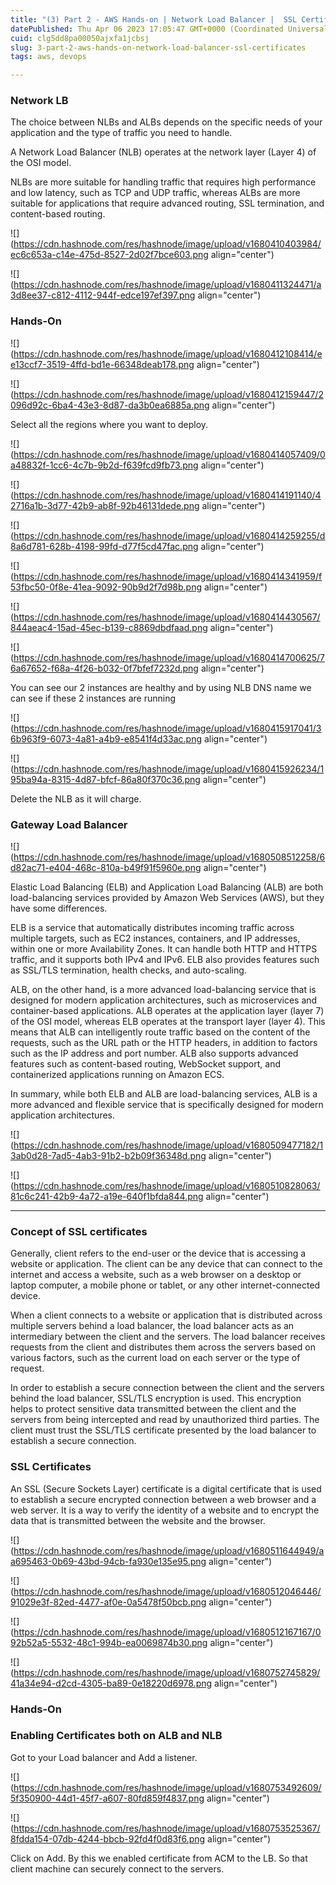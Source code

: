 ```yaml
---
title: "(3) Part 2 - AWS Hands-on | Network Load Balancer |  SSL Certificates"
datePublished: Thu Apr 06 2023 17:05:47 GMT+0000 (Coordinated Universal Time)
cuid: clg5dd8pa00050ajxfa1jcbsj
slug: 3-part-2-aws-hands-on-network-load-balancer-ssl-certificates
tags: aws, devops

---
```


### Network LB

The choice between NLBs and ALBs depends on the specific needs of your application and the type of traffic you need to handle.

A Network Load Balancer (NLB) operates at the network layer (Layer 4) of the OSI model.

NLBs are more suitable for handling traffic that requires high performance and low latency, such as TCP and UDP traffic, whereas ALBs are more suitable for applications that require advanced routing, SSL termination, and content-based routing.

![](https://cdn.hashnode.com/res/hashnode/image/upload/v1680410403984/ec6c653a-c14e-475d-8527-2d02f7bce603.png align="center")

![](https://cdn.hashnode.com/res/hashnode/image/upload/v1680411324471/a3d8ee37-c812-4112-944f-edce197ef397.png align="center")

### Hands-On

![](https://cdn.hashnode.com/res/hashnode/image/upload/v1680412108414/ee13ccf7-3519-4ffd-bd1e-66348deab178.png align="center")

![](https://cdn.hashnode.com/res/hashnode/image/upload/v1680412159447/2096d92c-6ba4-43e3-8d87-da3b0ea6885a.png align="center")

Select all the regions where you want to deploy.

![](https://cdn.hashnode.com/res/hashnode/image/upload/v1680414057409/0a48832f-1cc6-4c7b-9b2d-f639fcd9fb73.png align="center")

![](https://cdn.hashnode.com/res/hashnode/image/upload/v1680414191140/42716a1b-3d77-42b9-ab8f-92b46131dede.png align="center")

![](https://cdn.hashnode.com/res/hashnode/image/upload/v1680414259255/d8a6d781-628b-4198-99fd-d77f5cd47fac.png align="center")

![](https://cdn.hashnode.com/res/hashnode/image/upload/v1680414341959/f53fbc50-0f8e-41ea-9092-90b9d2f7d98b.png align="center")

![](https://cdn.hashnode.com/res/hashnode/image/upload/v1680414430567/844aeac4-15ad-45ec-b139-c8869dbdfaad.png align="center")

![](https://cdn.hashnode.com/res/hashnode/image/upload/v1680414700625/76a67652-f68a-4f26-b032-0f7bfef7232d.png align="center")

You can see our 2 instances are healthy and by using NLB DNS name we can see if these 2 instances are running

![](https://cdn.hashnode.com/res/hashnode/image/upload/v1680415917041/36b963f9-6073-4a81-a4b9-e8541f4d33ac.png align="center")

![](https://cdn.hashnode.com/res/hashnode/image/upload/v1680415926234/195ba94a-8315-4d87-bfcf-86a80f370c36.png align="center")

Delete the NLB as it will charge.

### Gateway Load Balancer

![](https://cdn.hashnode.com/res/hashnode/image/upload/v1680508512258/6d82ac71-e404-468c-810a-b49f91f5960e.png align="center")

Elastic Load Balancing (ELB) and Application Load Balancing (ALB) are both load-balancing services provided by Amazon Web Services (AWS), but they have some differences.

ELB is a service that automatically distributes incoming traffic across multiple targets, such as EC2 instances, containers, and IP addresses, within one or more Availability Zones. It can handle both HTTP and HTTPS traffic, and it supports both IPv4 and IPv6. ELB also provides features such as SSL/TLS termination, health checks, and auto-scaling.

ALB, on the other hand, is a more advanced load-balancing service that is designed for modern application architectures, such as microservices and container-based applications. ALB operates at the application layer (layer 7) of the OSI model, whereas ELB operates at the transport layer (layer 4). This means that ALB can intelligently route traffic based on the content of the requests, such as the URL path or the HTTP headers, in addition to factors such as the IP address and port number. ALB also supports advanced features such as content-based routing, WebSocket support, and containerized applications running on Amazon ECS.

In summary, while both ELB and ALB are load-balancing services, ALB is a more advanced and flexible service that is specifically designed for modern application architectures.

![](https://cdn.hashnode.com/res/hashnode/image/upload/v1680509477182/13ab0d28-7ad5-4ab3-91b2-b2b09f36348d.png align="center")

![](https://cdn.hashnode.com/res/hashnode/image/upload/v1680510828063/81c6c241-42b9-4a72-a19e-640f1bfda844.png align="center")

---

### Concept of SSL certificates

Generally, client refers to the end-user or the device that is accessing a website or application. The client can be any device that can connect to the internet and access a website, such as a web browser on a desktop or laptop computer, a mobile phone or tablet, or any other internet-connected device.

When a client connects to a website or application that is distributed across multiple servers behind a load balancer, the load balancer acts as an intermediary between the client and the servers. The load balancer receives requests from the client and distributes them across the servers based on various factors, such as the current load on each server or the type of request.

In order to establish a secure connection between the client and the servers behind the load balancer, SSL/TLS encryption is used. This encryption helps to protect sensitive data transmitted between the client and the servers from being intercepted and read by unauthorized third parties. The client must trust the SSL/TLS certificate presented by the load balancer to establish a secure connection.

### SSL Certificates

An SSL (Secure Sockets Layer) certificate is a digital certificate that is used to establish a secure encrypted connection between a web browser and a web server. It is a way to verify the identity of a website and to encrypt the data that is transmitted between the website and the browser.

![](https://cdn.hashnode.com/res/hashnode/image/upload/v1680511644949/aa695463-0b69-43bd-94cb-fa930e135e95.png align="center")

![](https://cdn.hashnode.com/res/hashnode/image/upload/v1680512046446/91029e3f-82ed-4477-af0e-0a5478f50bcb.png align="center")

![](https://cdn.hashnode.com/res/hashnode/image/upload/v1680512167167/092b52a5-5532-48c1-994b-ea0069874b30.png align="center")

![](https://cdn.hashnode.com/res/hashnode/image/upload/v1680752745829/41a34e94-d2cd-4305-ba89-0e18220d6978.png align="center")

### Hands-On

### Enabling Certificates both on ALB and NLB

Got to your Load balancer and Add a listener.

![](https://cdn.hashnode.com/res/hashnode/image/upload/v1680753492609/5f350900-44d1-45f7-a607-80fd859f4837.png align="center")

![](https://cdn.hashnode.com/res/hashnode/image/upload/v1680753525367/8fdda154-07db-4244-bbcb-92fd4f0d83f6.png align="center")

Click on Add. By this we enabled certificate from ACM to the LB. So that client machine can securely connect to the servers.